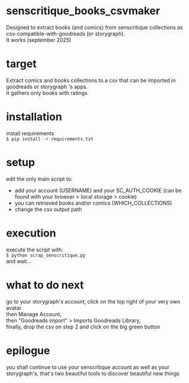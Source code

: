 # senscritique_books_csvmaker
Designed to extract books (and comics) from senscritique collections as csv-compatible-with-goodreads (or storygraph).  
It works (september 2025)

# target
Extract comics and books collections to a csv that can be imported in goodreads or storygraph 's apps.  
It gathers only books with ratings

# installation
install requirements  
`$ pip install -r requirements.txt`

# setup
edit the only main script to:
- add your account (USERNAME) and your SC_AUTH_COOKIE (can be found with your browser > local storage > cookie)
- you can retrieved books and/or comics (WHICH_COLLECTIONS)
- change the csv output path

# execution
execute the script with:  
`$ python scrap_senscritique.py`  
and wait...

# what to do next
go to your storygraph's account, click on the top right of your very own avatar  
then Manage Account,  
then "Goodreads import" > Imports Goodreads Library,  
finally, drop the csv on step 2 and click on the big green button

# epilogue
you shall continue to use your senscritique account as well as your storygraph's, that's two beautiful tools to discover beautiful new things